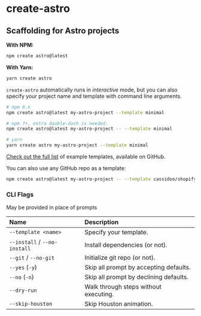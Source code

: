 # create-astro

## Scaffolding for Astro projects

**With NPM:**

```bash
npm create astro@latest
```

**With Yarn:**

```bash
yarn create astro
```

`create-astro` automatically runs in _interactive_ mode, but you can also specify your project name and template with command line arguments.

```bash
# npm 6.x
npm create astro@latest my-astro-project --template minimal

# npm 7+, extra double-dash is needed:
npm create astro@latest my-astro-project -- --template minimal

# yarn
yarn create astro my-astro-project --template minimal
```
[Check out the full list][examples] of example templates, available on GitHub.

You can also use any GitHub repo as a template:

```bash
npm create astro@latest my-astro-project -- --template cassidoo/shopify-react-astro
```

### CLI Flags

May be provided in place of prompts

| Name         | Description                                         |
|:-------------|:----------------------------------------------------|
| `--template <name>` | Specify your template. |
| `--install` / `--no-install` | Install dependencies (or not). |
| `--git` / `--no-git` | Initialize git repo (or not). |
| `--yes` (`-y`) | Skip all prompt by accepting defaults. |
| `--no` (`-n`) | Skip all prompt by declining defaults. |
| `--dry-run` | Walk through steps without executing. |
| `--skip-houston` | Skip Houston animation. |

[examples]: https://github.com/withastro/astro/tree/main/examples
[typescript]: https://github.com/withastro/astro/tree/main/packages/astro/tsconfigs
